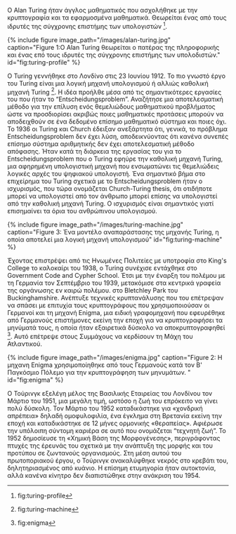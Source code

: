Ο Alan Turing ήταν άγγλος μαθηματικός που ασχολήθηκε με την κρυπτογραφία και τα εφαρμοσμένα μαθηματικά. Θεωρείται ένας από τους ιδρυτές της σύγχρονης επιστήμης των υπολογιστών [^1]. 


{% include figure image_path="/images/alan-turing.jpg" caption="Figure 1:O Alan Turing θεωρείται ο πατέρας της πληροφορικής και ένας επό τους ιδρυτές της σύγχρονης επιστήμης των υπολοδιστών." id="fig:turing-profile" %}

O Turing γεννήθηκε στο Λονδίνο στις 23 Ιουνίου 1912. Το πιο γνωστό έργο του Turing είναι μια λογική μηχανή υπολογισμού ή αλλιώς καθολική μηχανή Turing [^3]. Η ιδέα προήλθε μέσα από τις σημαντικότερες εργασίες του που ήταν το “Entscheidungsproblem”. Αναζήτησε μια αποτελεσματική μέθοδο για την επίλυση ενός θεμελιώδους μαθηματικού προβλήματος ώστε να προσδιορίσει ακριβώς ποιες μαθηματικές προτάσεις μπορούν να αποδειχθούν σε ένα δεδομένο επίσημο μαθηματικό σύστημα και ποιες όχι. Το 1936 οι Turing και Church έδειξαν ανεξάρτητα ότι, γενικά, το πρόβλημα Entscheidungsproblem δεν έχει λύση, αποδεικνύοντας ότι κανένα συνεπές επίσημο σύστημα αριθμητικής δεν έχει αποτελεσματική μέθοδο απόφασης. Ήταν κατά τη διάρκεια της εργασίας του για το Entscheidungsproblem που ο Turing εφηύρε την καθολική μηχανή Turing, μια αφηρημένη υπολογιστική μηχανή που ενσωματώνει τις θεμελιώδεις λογικές αρχές του ψηφιακού υπολογιστή. Ένα σημαντικό βήμα στο επιχείρημα του Turing σχετικά με το Entscheidungsproblem ήταν ο ισχυρισμός, που
τώρα ονομάζεται Church-Turing thesis, ότι οτιδήποτε μπορεί να υπολογιστεί από τον άνθρωπο μπορεί επίσης να υπολογιστεί από την καθολική μηχανή Turing. Ο ισχυρισμός είναι σημαντικός γιατί επισημαίνει τα όρια του ανθρώπινου υπολογισμού.

{% include figure image_path="/images/turing-machine.jpg" caption="Figure 3: Ένα μοντέλο αναπαράστασης της μηχανής Turing, η οποία αποτελεί μια λογική μηχανή υπολογισμού" id="fig:turing-machine" %}

Έχοντας επιστρέψει από τις Ηνωμένες Πολιτείες με υποτροφία στο King's College το καλοκαίρι του 1938, ο Turing συνέχισε εντάχθηκε στο Government Code and Cypher School. Έτσι με την έναρξη του πολέμου με τη Γερμανία τον Σεπτέμβριο του 1939,
μετακόμισε στα κεντρικά γραφεία της οργάνωσης εν καιρώ πολέμου. στο Bletchley Park του Buckinghamshire. Ανέπτυξε τεχνικές κρυπτανάλυσης που του επέτρεψαν να σπάσει με επιτυχία τους κρυπτογράφους που χρησιμοποιούσαν οι Γερμανοί και τη μηχανή Enigma, μια ειδική γραφομηχανή που εφευρέθηκε από Γερμανούς επιστήμονες εκείνη την εποχή για να κρυπτογραφήσει τα μηνύματά τους, η οποία ήταν εξαιρετικά δύσκολο να αποκρυπτογραφηθεί [^2]. Αυτό επέτρεψε στους Συμμάχους να κερδίσουν τη Μάχη του Ατλαντικού.

{% include figure image_path="/images/enigma.jpg" caption="Figure 2: H μηχανη Enigma χρησιμοποίηθηκε από τους Γερμανούς κατά τον Β' Παγκόσμιο Πόλεμο για την κρυπτογράφηση των μηνυμάτων. " id="fig:enigma" %}

Ο Τούρινγκ εξελέγη μέλος της Βασιλικής Εταιρείας του Λονδίνου τον Μάρτιο του 1951, μια μεγάλη τιμή, ωστόσο η ζωή του επρόκειτο να γίνει πολύ δύσκολη. Τον Μάρτιο του 1952 καταδικάστηκε για «χονδρική απρέπεια» δηλαδή ομοφυλοφιλία, ένα έγκλημα στη Βρετανία εκείνη την εποχή και καταδικάστηκε σε 12 μήνες ορμονικής «θεραπείας». Αφιέρωσε την υπόλοιπη σύντομη καριέρα σε αυτό που ονομάζεται “τεχνητή ζωή”. Το 1952 δημοσίευσε τη «Χημική Βάση της Μορφογένεσης», περιγράφοντας πτυχές της έρευνάς του σχετικά με την ανάπτυξη της μορφής και του προτύπου σε ζωντανούς οργανισμούς. Στη μέση αυτού του πρωτοποριακού έργου, ο Τούρινγκ ανακαλύφθηκε νεκρός στο κρεβάτι του, δηλητηριασμένος από κυάνιο. Η επίσημη ετυμηγορία ήταν αυτοκτονία, αλλά κανένα κίνητρο δεν διαπιστώθηκε στην ανάκριση του 1954.



[^1]: fig:turing-profile

[^2]: fig:enigma

[^3]: fig:turing-machine
